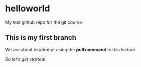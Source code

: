 # helloworld
My test github repo for the git course
## This is my first branch
We are about to attempt using the **pull command** in this lecture.

*So let's get started!*
